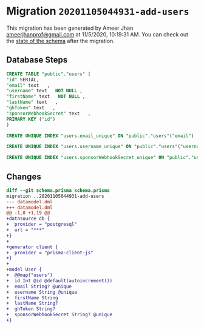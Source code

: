 # Migration `20201105044931-add-users`

This migration has been generated by Ameer Jhan <ameerjhanprof@gmail.com> at 11/5/2020, 10:19:31 AM.
You can check out the [state of the schema](./schema.prisma) after the migration.

## Database Steps

```sql
CREATE TABLE "public"."users" (
"id" SERIAL,
"email" text   ,
"username" text   NOT NULL ,
"firstName" text   NOT NULL ,
"lastName" text   ,
"ghToken" text   ,
"sponsorWebhookSecret" text   ,
PRIMARY KEY ("id")
)

CREATE UNIQUE INDEX "users.email_unique" ON "public"."users"("email")

CREATE UNIQUE INDEX "users.username_unique" ON "public"."users"("username")

CREATE UNIQUE INDEX "users.sponsorWebhookSecret_unique" ON "public"."users"("sponsorWebhookSecret")
```

## Changes

```diff
diff --git schema.prisma schema.prisma
migration ..20201105044931-add-users
--- datamodel.dml
+++ datamodel.dml
@@ -1,0 +1,19 @@
+datasource db {
+  provider = "postgresql"
+  url = "***"
+}
+
+generator client {
+  provider = "prisma-client-js"
+}
+
+model User {
+  @@map("users")
+  id Int @id @default(autoincrement())
+  email String? @unique
+  username String @unique
+  firstName String
+  lastName String?
+  ghToken String?
+  sponsorWebhookSecret String? @unique
+}
```


